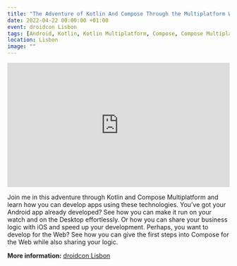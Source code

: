 ```yaml
---
title: "The Adventure of Kotlin And Compose Through the Multiplatform World"
date: 2022-04-22 00:00:00 +01:00
event: droidcon Lisbon
tags: [Android, Kotlin, Kotlin Multiplatform, Compose, Compose Multiplatform, Talk]
location: Lisbon
image: ""
---
```


<div style="left: 0; width: 100%; height: 0; position: relative; padding-bottom: 56.1972%;">
	<iframe src="https://speakerdeck.com/player/44e642246e644aaa9d1e6f627fd1de60" style="border: 0; top: 0; left: 0; width: 100%; height: 100%; position: absolute;" allowfullscreen scrolling="no" allow="encrypted-media">
	</iframe>
</div>

Join me in this adventure through Kotlin and Compose Multiplatform and learn how you can develop apps using these technologies. You’ve got your Android app already developed? See how you can make it run on your watch and on the Desktop effortlessly. Or how you can share your business logic with iOS and speed up your development. Perhaps, you want to develop for the Web? See how you can give the first steps into Compose for the Web while also sharing your logic.

**More information:** <a href="https://www.lisbon.droidcon.com/" rel="noopener">droidcon Lisbon</a>	